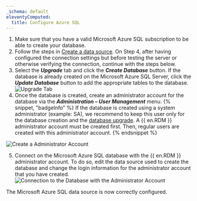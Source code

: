 ```yaml
---
_schema: default
eleventyComputed:
  title: Configure Azure SQL
---
```

1. Make sure that you have a valid Microsoft Azure SQL subscription to be able to create your database.
2. Follow the steps in [Create a data source](/rdm/windows/data-sources/create-new-data-source/). On Step 4, after having configured the connection settings but before testing the server or otherwise verifying the connection, continue with the steps below.
3. Select the ***Upgrade*** tab and click the ***Create Database*** button. If the database is already created on the Microsoft Azure SQL Server, click the ***Update Database*** button to add the appropriate tables to the database. ![Upgrade Tab](https://cdnweb.devolutions.net/docs/RDMW6092_2024_2.png)
4. Once the database is created, create an administrator account for the database via the ***Administration – User Management*** menu. {% snippet, "badgeInfo" %}
   If the database is created using a system administrator (example: SA), we recommend to keep this user only for the database creation and the [database upgrade](/rdm/windows/installation/database-upgrade/). A {{ en.RDM }} administrator account must be created first. Then, regular users are created with this administrator account.
   {% endsnippet %}

![Create a  Administrator Account](https://cdnweb.devolutions.net/docs/RDMW6094_2024_2.png)

5. Connect on the Microsoft Azure SQL database with the {{ en.RDM }} administrator account. To do so, edit the data source used to create the database and change the login information for the administrator account that you have created. ![Connection to the Database with the  Administrator Account](https://cdnweb.devolutions.net/docs/RDMW6095_2024_2.png)

The Microsoft Azure SQL data source is now correctly configured.